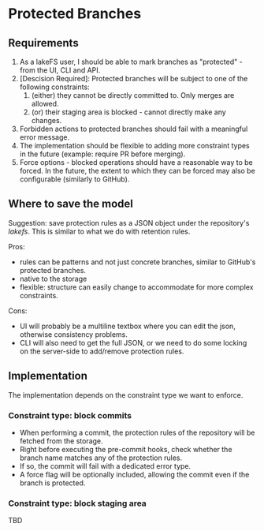 # Protected Branches

## Requirements

1. As a lakeFS user, I should be able to mark branches as "protected" - from the UI, CLI and API.
1. [Descision Required]: Protected branches will be subject to one of the following constraints:
   1. (either) they cannot be directly committed to. Only merges are allowed.
   1. (or) their staging area is blocked - cannot directly make any changes.
1. Forbidden actions to protected branches should fail with a meaningful error message.
1. The implementation should be flexible to adding more constraint types in the future (example: require PR before merging).
1. Force options - blocked operations should have a reasonable way to be forced. In the future, the extent to which they can be forced may also be configurable (similarly to GitHub).

## Where to save the model
Suggestion: save protection rules as a JSON object under the repository's _lakefs_. This is similar to what we do with retention rules.

Pros:
- rules can be patterns and not just concrete branches, similar to GitHub's protected branches.
- native to the storage
- flexible: structure can easily change to accommodate for more complex constraints. 

Cons:
- UI will probably be a multiline textbox where you can edit the json, otherwise consistency problems.
- CLI will also need to get the full JSON, or we need to do some locking on the server-side to add/remove protection rules.


## Implementation

The implementation depends on the constraint type we want to enforce.

### Constraint type: block commits

* When performing a commit, the protection rules of the repository will be fetched from the storage.
* Right before executing the pre-commit hooks, check whether the branch name matches any of the protection rules.
* If so, the commit will fail with a dedicated error type.
* A force flag will be optionally included, allowing the commit even if the branch is protected.

### Constraint type: block staging area

TBD
